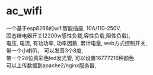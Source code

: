 # ac_wifi
一个基于esp8266的wifi智能插座, 10A/110-250V,  
固态继电器开关(2200w感性负载,容性负载,阻性负载),  
电压, 电流, 有功功率, 功率因数, 累计电量, web方式控制开关,  
带一个小喇叭， 可以发音3个8度,   
带一个24位真彩色led发光管, 可以设置16777216种颜色.  
可以上传数据到apache2/nginx服务器, 
